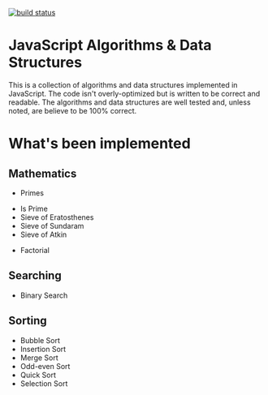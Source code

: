 [![build status][travis-image]][travis-url]

JavaScript Algorithms & Data Structures
========================================

This is a collection of algorithms and data structures implemented in JavaScript. The code isn't overly-optimized but is written to be correct and readable. The algorithms and data structures are well tested and, unless noted, are believe to be 100% correct.

# What's been implemented

## Mathematics
* Primes
 + Is Prime
 + Sieve of Eratosthenes
 + Sieve of Sundaram
 + Sieve of Atkin
* Factorial

## Searching
* Binary Search

## Sorting
* Bubble Sort
* Insertion Sort
* Merge Sort
* Odd-even Sort
* Quick Sort
* Selection Sort


[travis-image]: https://img.shields.io/travis/svil4ok/javascript-algorithms/master.svg?style=flat-square
[travis-url]: https://travis-ci.org/svil4ok/javascript-algorithms